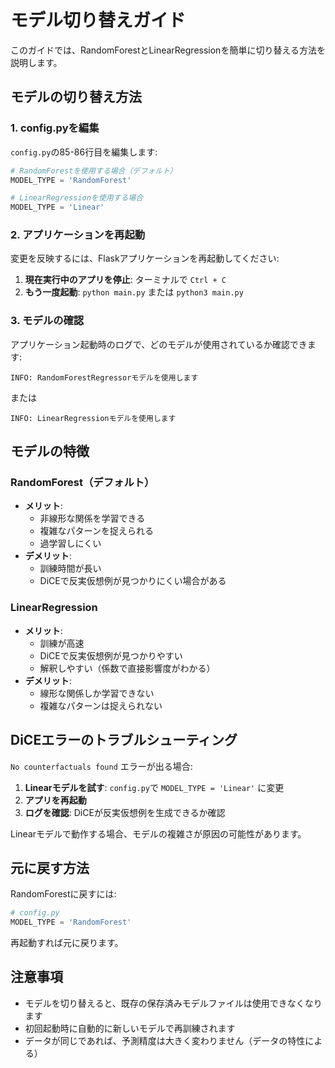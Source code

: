 # モデル切り替えガイド

このガイドでは、RandomForestとLinearRegressionを簡単に切り替える方法を説明します。

## モデルの切り替え方法

### 1. config.pyを編集

`config.py`の85-86行目を編集します:

```python
# RandomForestを使用する場合（デフォルト）
MODEL_TYPE = 'RandomForest'

# LinearRegressionを使用する場合
MODEL_TYPE = 'Linear'
```

### 2. アプリケーションを再起動

変更を反映するには、Flaskアプリケーションを再起動してください:

1. **現在実行中のアプリを停止**: ターミナルで `Ctrl + C`
2. **もう一度起動**: `python main.py` または `python3 main.py`

### 3. モデルの確認

アプリケーション起動時のログで、どのモデルが使用されているか確認できます:

```
INFO: RandomForestRegressorモデルを使用します
```

または

```
INFO: LinearRegressionモデルを使用します
```

## モデルの特徴

### RandomForest（デフォルト）
- **メリット**:
  - 非線形な関係を学習できる
  - 複雑なパターンを捉えられる
  - 過学習しにくい
- **デメリット**:
  - 訓練時間が長い
  - DiCEで反実仮想例が見つかりにくい場合がある

### LinearRegression
- **メリット**:
  - 訓練が高速
  - DiCEで反実仮想例が見つかりやすい
  - 解釈しやすい（係数で直接影響度がわかる）
- **デメリット**:
  - 線形な関係しか学習できない
  - 複雑なパターンは捉えられない

## DiCEエラーのトラブルシューティング

`No counterfactuals found` エラーが出る場合:

1. **Linearモデルを試す**: `config.py`で `MODEL_TYPE = 'Linear'` に変更
2. **アプリを再起動**
3. **ログを確認**: DiCEが反実仮想例を生成できるか確認

Linearモデルで動作する場合、モデルの複雑さが原因の可能性があります。

## 元に戻す方法

RandomForestに戻すには:

```python
# config.py
MODEL_TYPE = 'RandomForest'
```

再起動すれば元に戻ります。

## 注意事項

- モデルを切り替えると、既存の保存済みモデルファイルは使用できなくなります
- 初回起動時に自動的に新しいモデルで再訓練されます
- データが同じであれば、予測精度は大きく変わりません（データの特性による）
